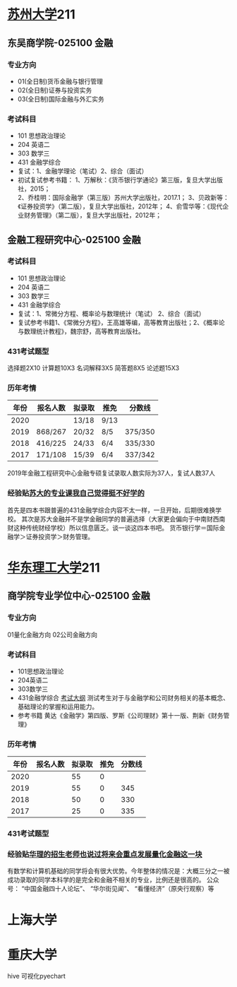 # [苏州大学](http://yjs.suda.edu.cn/)211
## 东吴商学院-025100 金融

### 专业方向
* 01(全日制)货币金融与银行管理 
* 02(全日制)证券与投资实务 
* 03(全日制)国际金融与外汇实务 

### 考试科目
* 101 思想政治理论 
* 204 英语二 
* 303 数学三 
* 431 金融学综合
* 复试：1、金融学理论（笔试）2、综合（面试） 
* 初试复试参考书籍：
1、万解秋：《货币银行学通论》第三版，复旦大学出版社，2015；  
2、乔桂明：国际金融学（第三版）苏州大学出版社，2017.1；
3、贝政新等：《证券投资学》（第二版），复旦大学出版社，2012年；
4、俞雪华等：《现代企业财务管理》（第二版），复旦大学出版社，2012年；

## 金融工程研究中心-025100 金融
### 考试科目
* 101 思想政治理论 
* 204 英语二 
* 303 数学三 
* 431 金融学综合
* 复试：1、常微分方程、概率论与数理统计（笔试） 2、综合（面试） 
* 复试参考书籍1、《常微分方程》，王高雄等编，高等教育出版社；2、《概率论与数理统计教程》，魏宗舒，高等教育出版社。

### 431考试题型
选择题2X10 计算题10X3 名词解释3X5 简答题8X5 论述题15X3

### 历年考情

年份 | 报名人数 | 拟录取 | 推免 | 分数线 
---- | ----- | ----- | ----- | ------
2020 |         | 13/18 | 9/13 | 
2019 | 868/267 | 20/32 | 8/5 | 375/350
2018 | 416/225 | 24/33 | 6/4 | 335/330 
2017 | 171/108 | 15/39 | 6/4 | 337/342

2019年金融工程研究中心金融专硕复试录取人数实际为37人，复试人数37人

### 经验贴[苏大的专业课我自己觉得挺不好学的](http://m.sohu.com/a/321546972_120162121?clicktime=1578134850&enterid=1578134850)
首先是四本书跟普遍的431金融学综合内容不太一样，一旦开始，后期很难换学校。
其次是苏大金融并不是学金融同学的普遍选择（大家更会偏向于中南财西南财这种传统财经学校）所以信息匮乏。谈一谈这四本书吧。
货币银行学＝国际金融学＞证券投资学＞财务管理。


# [华东理工大学](http://gschool.ecust.edu.cn/7962/list.htm)211
## 商学院专业学位中心-025100 金融
### 专业方向
01量化金融方向
02公司金融方向

### 考试科目
* 101思想政治理论
* 204英语二
* 303数学三
* 431金融学综合 [考试大纲](http://gschool.ecust.edu.cn/2019/0920/c8311a97962/page.htm)
测试考生对于与金融学和公司财务相关的基本概念、基础理论的掌握和运用能力。
* 参考书籍 黄达《金融学》第四版、罗斯《公司理财》第十一版、荆新《财务管理》

### 历年考情
年份 | 报名人数 | 拟录取 | 推免 | 分数线 
---- | ----- | ----- | ----- | ------
2020 |         | 55 | 0 | 
2019 |  | 55 | 0 | 345
2018 |  | 50 | 0 | 330 
2017 |  | 25 | 0 | 335

### 431考试题型
### 经验贴[华理的招生老师也说过将来会重点发展量化金融这一块](https://mp.weixin.qq.com/s?src=11&timestamp=1578138163&ver=2076&signature=UoGe9M3lFqm3m51tB4tY69Y74DtmdNtsub9yUGyu51huvlDOTiWIOgI-LVGUXnyrg9zmxfty43HRxYWdPApnu9-WH2iNBc93qa*Si-UIW2Z0R3a*stQmZYPlrUIn0b10&new=1)
有数学和计算机基础的同学将会有很大优势。今年整体的情况是：大概三分之一被成功录取的同学本科学的是完全和金融不相关的专业，比例还是很高的。
公众号：
“中国金融四十人论坛”、
“华尔街见闻”、
“看懂经济”（原央行观察）等

# 上海大学

# 重庆大学
hive 可视化pyechart
